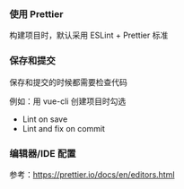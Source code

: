 ### 使用 Prettier

构建项目时，默认采用 ESLint + Prettier 标准


### 保存和提交

保存和提交的时候都需要检查代码

例如：用 vue-cli 创建项目时勾选

- Lint on save
- Lint and fix on commit


### 编辑器/IDE 配置

参考：https://prettier.io/docs/en/editors.html